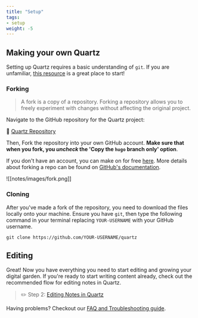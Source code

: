 ```yaml
---
title: "Setup"
tags:
- setup
weight: -5
---
```


## Making your own Quartz
Setting up Quartz requires a basic understanding of `git`. If you are unfamiliar, [this resource](https://resources.nwplus.io/2-beginner/how-to-git-github.html) is a great place to start!

### Forking
> A fork is a copy of a repository. Forking a repository allows you to freely experiment with changes without affecting the original project.

Navigate to the GitHub repository for the Quartz project:

📁 [Quartz Repository](https://github.com/jackyzha0/quartz)

Then, Fork the repository into your own GitHub account. **Make sure that when you fork, you _uncheck_ the 'Copy the `hugo` branch only' option**.

If you don't have an account, you can make on for free [here](https://github.com/join). More details about forking a repo can be found on [GitHub's documentation](https://docs.github.com/en/get-started/quickstart/fork-a-repo).

![[notes/images/fork.png]]

### Cloning
After you've made a fork of the repository, you need to download the files locally onto your machine. Ensure you have `git`, then type the following command in your terminal replacing `YOUR-USERNAME` with your GitHub username.

```shell
git clone https://github.com/YOUR-USERNAME/quartz
```

## Editing
Great! Now you have everything you need to start editing and growing your digital garden. If you're ready to start writing content already, check out the recommended flow for editing notes in Quartz.

> ✏️ Step 2: [Editing Notes in Quartz](/notes/editing.md)

Having problems? Checkout our [FAQ and Troubleshooting guide](/notes/troubleshooting.md).
